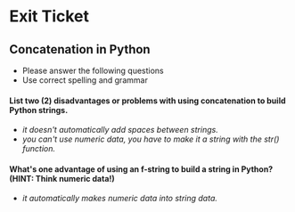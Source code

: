 
# Exit Ticket
## Concatenation in Python

- Please answer the following questions 
- Use correct spelling and grammar

#### List two (2) disadvantages or problems with using concatenation to build Python strings.
- *it doesn't automatically add spaces between strings.*
- *you can't use numeric data, you have to make it a string with the str() function.*


#### What's one advantage of using an f-string to build a string in Python?  (HINT: Think numeric data!)
- *it automatically makes numeric data into string data.*






